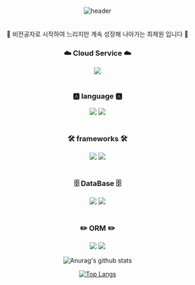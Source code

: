 <div align=center>
 
![header](https://capsule-render.vercel.app/api?type=shark&color=auto&height=250&section=header&text=JeWon's%20GitHub&fontSize=70&animation=scaleIn)
<br>
<br>
<br>
👏 비전공자로 시작하여 느리지만 계속 성장해 나아가는 최제원 입니다 👏 
### ☁️ Cloud Service ☁️
<img src="https://img.shields.io/badge/Amazon AWS-FF9900?style=flat-for-the-badge&logo=JavaScript&logoColor=white"></a>
<br>
<br>
### 🅰️ language 🅰️ 
<img src="https://img.shields.io/badge/JavaScript-F7DF1E?style=flat-for-the-badge&logo=JavaScript&logoColor=white"></a>
<img src="https://img.shields.io/badge/TypeScript-3178C6?style=flat-for-the-badge&logo=TypeScript&logoColor=white"></a>
<br>
<br>
### 🛠️ frameworks 🛠️
<img src="https://img.shields.io/badge/NestJs-E0234E?style=flat-for-the-badge&logo=NestJs&logoColor=white"></a>
<img src="https://img.shields.io/badge/Express-000000?style=flat-for-the-badge&logo=Express&logoColor=white"></a>
<br>
<br>
### 🗄️ DataBase 🗄️
<img src="https://img.shields.io/badge/MySQL-4479A1?style=flat-for-the-badge&logo=MySQL&logoColor=white"></a>
<img src="https://img.shields.io/badge/PostgreSQL-4169E1?style=flat-for-the-badge&logo=PostgreSQL&logoColor=white"></a>
<br>
<br>
### ✏️ ORM ✏️
<img src="https://img.shields.io/badge/Prisma-2D3748?style=flat-for-the-badge&logo=Prisma&logoColor=white"></a>
<img src="https://img.shields.io/badge/Sequelize-52B0E7?style=flat-for-the-badge&logo=Sequelize&logoColor=white"></a>


![Anurag's github stats](https://github-readme-stats.vercel.app/api?username=CHOIJEWON&show_icons=true&theme=radical) 

[![Top Langs](https://github-readme-stats.vercel.app/api/top-langs/?username=CHOIJEWON&layout=compact&theme=dracula)](https://github.com/CHOIJEWON)


<div>
